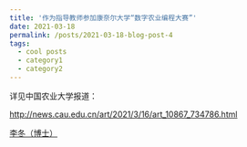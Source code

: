 ```yaml
---
title: '作为指导教师参加康奈尔大学“数字农业编程大赛”'
date: 2021-03-18
permalink: /posts/2021-03-18-blog-post-4
tags:
  - cool posts
  - category1
  - category2
---
```




详见中国农业大学报道：

http://news.cau.edu.cn/art/2021/3/16/art_10867_734786.html


[李冬（博士）](http://news.cau.edu.cn/art/2021/3/16/art_10867_734786.html)

